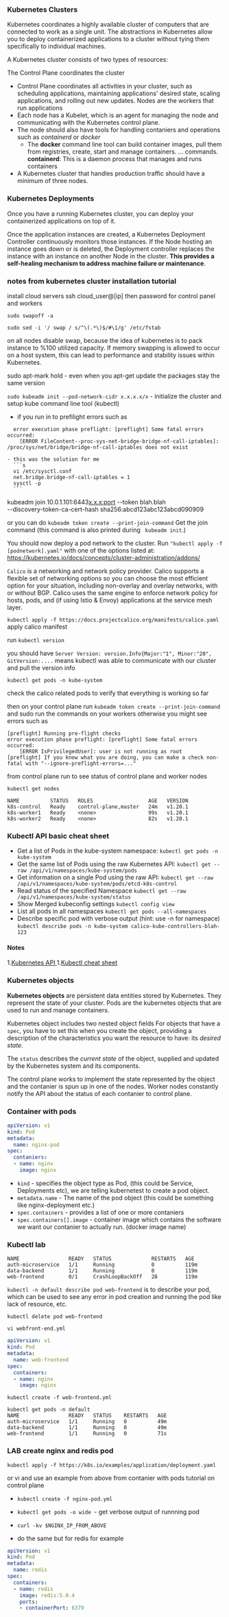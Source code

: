 ### Kubernetes Clusters 

Kubernetes coordinates a highly available cluster of computers that are connected to work as a single unit. The abstractions in Kubernetes allow you to deploy containerized applications to a cluster without tying them specifically to individual machines.

A Kubernetes cluster consists of two types of resources:

The Control Plane coordinates the cluster
- Control Plane coordinates all activities in your cluster, such as scheduling applications, maintaining applications' desired state, scaling applications, and rolling out new updates.
Nodes are the workers that run applications
- Each node has a Kubelet, which is an agent for managing the node and communicating with the Kubernetes control plane.
- The node should also have tools for handling contaniers and operations such as *containerd* or *docker*
  - The **docker** command line tool can build container images, pull them from registries, create, start and manage containers. ... commands. **containerd**: This is a daemon process that manages and runs containers
- A Kubernetes cluster that handles production traffic should have a minimum of three nodes.

### Kubernetes Deployments

Once you have a running Kubernetes cluster, you can deploy your containerized applications on top of it. 

Once the application instances are created, a Kubernetes Deployment Controller continuously monitors those instances. If the Node hosting an instance goes down or is deleted, the Deployment controller replaces the instance with an instance on another Node in the cluster. **This provides a self-healing mechanism to address machine failure or maintenance**.

### notes from kubernetes cluster installation tutorial

install cloud servers ssh cloud_user@[ip] then password for control panel and workers

`sudo swapoff -a`

`sudo sed -i '/ swap / s/^\(.*\)$/#\1/g' /etc/fstab`

 on all nodes disable swap, because the idea of kubernetes is to pack instance to %100
 utilized capacity. If memory swapping is allowed to occur on a host system, this can lead to performance and stability issues within Kubernetes. 

sudo apt-mark hold <package> - even when you apt-get update the packages stay the same version

`sudo kubeadm init --pod-network-cidr x.x.x.x/x` - initialize the cluster and setup kube command line tool (kubectl)
  - if you run in to prefilight errors such as
  
  ```
    error execution phase preflight: [preflight] Some fatal errors occurred:
	  [ERROR FileContent--proc-sys-net-bridge-bridge-nf-call-iptables]: /proc/sys/net/bridge/bridge-nf-call-iptables does not exist
  ```

    - this was the solution for me
      ```s
      vi /etc/sysctl.conf
      net.bridge.bridge-nf-call-iptables = 1
      sysctl -p
      ```

kubeadm join 10.0.1.101:6443<x.x.x:port> --token blah.blah \
    --discovery-token-ca-cert-hash sha256:abcd123abc123abcd090909

or you can do 
 `kubeadm token create --print-join-command`
Get the join command (this command is also printed during ` kubeadm init`.)

You should now deploy a pod network to the cluster.
Run `"kubectl apply -f [podnetwork].yaml"` with one of the options listed at:
  https://kubernetes.io/docs/concepts/cluster-administration/addons/


`Calico` is a networking and network policy provider. Calico supports a flexible set of networking options so you can choose the most efficient option for your situation, including non-overlay and overlay networks, with or without BGP. Calico uses the same engine to enforce network policy for hosts, pods, and (if using Istio & Envoy) applications at the service mesh layer.

`kubectl apply -f https://docs.projectcalico.org/manifests/calico.yaml` apply calico manifest

run `kubectl version`

you should have 
`Server Version: version.Info{Major:"1", Minor:"20", GitVersion:....`
means kubectl was able to communicate with our cluster and pull the version info

`kubectl get pods -n kube-system`

check the calico related pods to verify that everything is working so far

then on your control plane run 
`kubeadm token create --print-join-command`
and sudo run the commands on your workers otherwise you might see errors such as
```
[preflight] Running pre-flight checks
error execution phase preflight: [preflight] Some fatal errors occurred:
	[ERROR IsPrivilegedUser]: user is not running as root
[preflight] If you know what you are doing, you can make a check non-fatal with "--ignore-preflight-errors=..."
```

from control plane run to see status of control plane and worker nodes

`kubectl get nodes`

```
NAME          STATUS   ROLES                  AGE   VERSION
k8s-control   Ready    control-plane,master   24m   v1.20.1
k8s-worker1   Ready    <none>                 99s   v1.20.1
k8s-worker2   Ready    <none>                 82s   v1.20.1
```
### Kubectl API basic cheat sheet

- Get a list of Pods in the kube-system namespace:
  `kubectl get pods -n kube-system`
- Get the same list of Pods using the raw Kubernetes API:
  `kubectl get --raw /api/v1/namespaces/kube-system/pods`
- Get information on a single Pod using the raw API:
  `kubectl get --raw /api/v1/namespaces/kube-system/pods/etcd-k8s-control`
- Read status of the specified Namespace
  `kubectl get --raw /api/v1/namespaces/kube-system/status`
- Show Merged kubeconfig settings
  `kubectl config view`
- List all pods in all namespaces
 `kubectl get pods --all-namespaces`
- Describe specific pod with verbose output (hint: use -n for namespace)
`kubectl describe pods -n kube-system calico-kube-controllers-blah-123`


#### Notes

1.[Kubernetes API ](https://kubernetes.io/docs/reference/kubernetes-api/)
1.[Kubectl cheat sheet](https://kubernetes.io/docs/reference/kubectl/cheatsheet/)

### Kubernetes objects

**Kubernetes objects** are persistent data entities stored by Kubernetes. They represent the state of your cluster. Pods are the kubernetes objects that are used to run and manage containers.

Kubernetes object includes two nested object fields
For objects that have a `spec`, you have to set this when you create the object, providing a description of the characteristics you want the resource to have: its *desired state*.

The `status` describes the *current state* of the object, supplied and updated by the Kubernetes system and its components.

The control plane works to implement the state represented by the object and the contanier is spun up in one of the nodes. Worker nodes constantly notify the API about the status of each contanier to control plane.

### Container with pods

```yaml
apiVersion: v1
kind: Pod
metadata:
  name: nginx-pod
spec:
  contaniers:
  - name: nginx
    image: nginx
```

- `kind` - specifies the object type as Pod, (this could be Service, Deployments etc), we are telling kubernetest to create a pod object.
- `metadata.name` - The name of the pod object (this could be something like nginx-deployment etc.)
- `spec.containers` - provides a list of one or more contaniers
- `spec.containers[].image` - container image which contains the software we want our contanier to actually run. (docker image name) 

### Kubectl lab

```kubectl get pods -n default
NAME                READY   STATUS             RESTARTS   AGE
auth-microservice   1/1     Running            0          119m
data-backend        1/1     Running            0          119m
web-frontend        0/1     CrashLoopBackOff   28         119m
```

`kubectl -n default describe pod web-frontend`
is to describe your pod, which can be used to see any error in pod creation and running the pod like lack of resource, etc.

`kubectl delete pod web-frontend`

`vi webfront-end.yml`

```yaml
apiVersion: v1
kind: Pod
metadata:
  name: web-frontend
spec:
  containers:
  - name: nginx
    image: nginx
```

`kubectl create -f web-frontend.yml`

```
kubectl get pods -n default
NAME                READY   STATUS    RESTARTS   AGE
auth-microservice   1/1     Running   0          49m
data-backend        1/1     Running   0          49m
web-frontend        1/1     Running   0          71s
```

### LAB create nginx and redis pod

`kubectl apply -f https://k8s.io/examples/application/deployment.yaml`

or vi and use an example from above from contanier with pods tutorial on control plane

- `kubectl create -f nginx-pod.yml`

- `kubectl get pods -o wide `- get verbose output of runnning pod

- `curl -kv $NGINX_IP_FROM_ABOVE`

- do the same but for redis for example

```yaml
apiVersion: v1
kind: Pod
metadata:
  name: redis
spec:
  containers:
  - name: redis
    image: redis:5.0.4
    ports:
    - containerPort: 6379
```